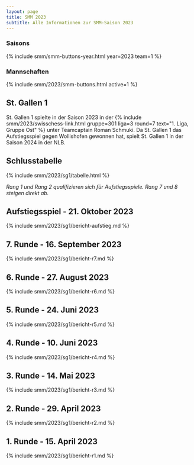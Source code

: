 ```yaml
---
layout: page
title: SMM 2023
subtitle: Alle Informationen zur SMM-Saison 2023
---
```


### Saisons

{% include smm/smm-buttons-year.html year=2023 team=1 %}

### Mannschaften

{% include smm/2023/smm-buttons.html active=1 %}

## St. Gallen 1

St. Gallen 1 spielte in der Saison 2023 in der
{% include smm/2023/swisschess-link.html gruppe=301 liga=3 round=7 text="1. Liga, Gruppe Ost" %}
unter Teamcaptain Roman Schmuki. Da St. Gallen 1 das Aufstiegsspiel gegen Wollishofen gewonnen hat, spielt St. Gallen 1
in der Saison 2024 in der NLB.

## Schlusstabelle

{% include smm/2023/sg1/tabelle.html %}

_Rang 1 und Rang 2 qualifizieren sich für Aufstiegsspiele. Rang 7 und 8 steigen direkt ab._

## Aufstiegsspiel - 21. Oktober 2023

{% include smm/2023/sg1/bericht-aufstieg.md %}

## 7. Runde - 16. September 2023

{% include smm/2023/sg1/bericht-r7.md %}

## 6. Runde - 27. August 2023

{% include smm/2023/sg1/bericht-r6.md %}

## 5. Runde - 24. Juni 2023

{% include smm/2023/sg1/bericht-r5.md %}

## 4. Runde - 10. Juni 2023

{% include smm/2023/sg1/bericht-r4.md %}

## 3. Runde - 14. Mai 2023

{% include smm/2023/sg1/bericht-r3.md %}

## 2. Runde - 29. April 2023

{% include smm/2023/sg1/bericht-r2.md %}

## 1. Runde - 15. April 2023

{% include smm/2023/sg1/bericht-r1.md %}

<style>
table th, table td:nth-of-type(4) {
    white-space: nowrap;
}
</style>
